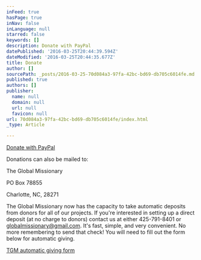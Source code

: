 ```yaml
---
inFeed: true
hasPage: true
inNav: false
inLanguage: null
starred: false
keywords: []
description: Donate with PayPal
datePublished: '2016-03-25T20:44:39.594Z'
dateModified: '2016-03-25T20:44:35.677Z'
title: Donate
author: []
sourcePath: _posts/2016-03-25-70d084a3-97fa-42bc-bd69-db705c6014fe.md
published: true
authors: []
publisher:
  name: null
  domain: null
  url: null
  favicon: null
url: 70d084a3-97fa-42bc-bd69-db705c6014fe/index.html
_type: Article

---
```

[Donate with PayPal][0]

Donations can also be mailed to:

The Global Missionary

PO Box 78855

Charlotte, NC, 28271

The Global Missionary now has the capacity to take automatic deposits from donors for all of our projects.  If you're interested in setting up a direct deposit (at no charge to donors) contact us at either 425-791-8401 or globalmissionary@gmail.com.  It's fast, simple, and very convenient.  No more remembering to send that check! You will need to fill out the form below for automatic giving.

[TGM automatic giving form][1]


[0]: https://www.paypal.com/us/cgi-bin/webscr?cmd=_flow&SESSION=Ryw79IP1syVOrrGHgE78brgXW20OTgxV1IHca3d1-qVcyUzpieU7ZRNCV7a&dispatch=5885d80a13c0db1f8e263663d3faee8defcd6970d4fd9d661117ac2649af92bb
[1]: http://www.globalmissionary.org/wp-content/uploads/2012/01/TGM.ACHForm.pdf